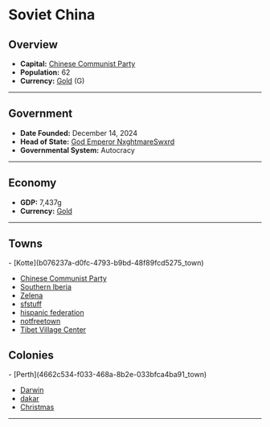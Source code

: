 <!--UNDEDITED FILE, remove this entire line if this file has been edited!-->
# <!--NAME-->Soviet China<!--NAME-->

## Overview

- **Capital:** <!--CAPITAL_LINK-->[Chinese Communist Party](c1e011b8-57c7-477f-8260-7fe57baee3aa_town)<!--CAPITAL_LINK-->
- **Population:** <!--POPULATION-->62<!--POPULATION-->
- **Currency:** <!--CURRENCY_LINK-->[Gold](Gold_currency)<!--CURRENCY_LINK--> (<!--CURRENCY_ABV-->G<!--CURRENCY_ABV-->)

---

## Government

- **Date Founded:** <!--FOUNDED-->December 14, 2024<!--FOUNDED-->
- **Head of State:** <!--LEADER_TITLE_LINK-->[God Emperor NxghtmareSwxrd](NxghtmareSwxrd_user)<!--LEADER_TITLE_LINK-->
- **Governmental System:** <!--GOVERNMENT-->Autocracy<!--GOVERNMENT-->

---

## Economy

- **GDP:** <!--GDP-->7,437g<!--GDP-->
- **Currency:** <!--CURRENCY_LINK-->[Gold](Gold_currency)<!--CURRENCY_LINK-->

---

## Towns

<!--TOWNS-->- [Kotte](b076237a-d0fc-4793-b9bd-48f89fcd5275_town)
- [Chinese Communist Party](c1e011b8-57c7-477f-8260-7fe57baee3aa_town)
- [Southern Iberia](00c5c514-d623-4d26-b594-9cc4f518f012_town)
- [Zelena](ee7eef4d-a013-4070-b9f2-3ddb461f2ca6_town)
- [sfstuff](a87be3b4-3d0b-40df-a66d-eb22ff289f53_town)
- [hispanic federation](40394745-92cf-42e5-99e4-65a353593bcf_town)
- [notfreetown](3caa8185-7f09-488a-b409-a9694d8bc7fc_town)
- [Tibet Village Center](b63ed4c2-26ba-4af0-ae63-74e18b454764_town)<!--TOWNS-->

## Colonies

<!--COLONIES-->- [Perth](4662c534-f033-468a-8b2e-033bfca4ba91_town)
- [Darwin](52346612-1afb-42b1-9103-54bf568e019a_town)
- [dakar](261a622b-ac3d-475f-a8d5-172cfad4f314_town)
- [Christmas](aca6bb68-823e-4f8a-a1a2-90d9d319ba14_town)<!--COLONIES-->

---